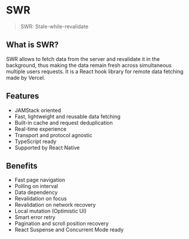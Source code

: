 # SWR

> SWR: Stale-while-revalidate

## What is SWR?

SWR allows to fetch data from the server and revalidate it in the background, thus making the data remain fresh across simultaneous multiple users requests. It is a React hook library for remote data fetching made by Vercel.

## Features

- JAMStack oriented
- Fast, lightweight and reusable data fetching
- Built-in cache and request deduplication
- Real-time experience
- Transport and protocol agnostic
- TypeScript ready
- Supported by React Native

## Benefits

- Fast page navigation
- Polling on interval
- Data dependency
- Revalidation on focus
- Revalidation on network recovery
- Local mutation (Optimistic UI)
- Smart error retry
- Pagination and scroll position recovery
- React Suspense and Concurrent Mode ready
